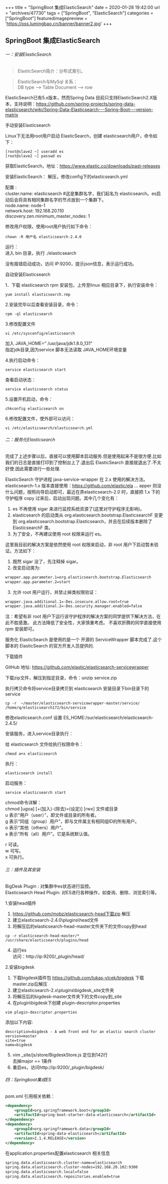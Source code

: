 +++
title = "SpringBoot 集成ElasticSearch"
date = 2020-01-28 19:42:00
url = "archives/47730"
tags = ["SpringBoot", "ElasticSearch"]
categories = ["SpringBoot"]
featuredimagepreview = 'https://oss.lumingbao.cn/banner/banner2.jpg'
+++

## SpringBoot 集成ElasticSearch

###### 一：安装ElasticSearch

>ElasticSearch简介：分布式索引。

> ElasticSearch与MySql 关系：  
> DB type –> Table
> Document –> row

ElasticSearch已有5.x版本，然而Spring Data 目前只支持ElasticSearch2.X版本，支持说明：https://github.com/spring-projects/spring-data-elasticsearch/wiki/Spring-Data-Elasticsearch---Spring-Boot---version-matrix

手动安装Elasticsearch

Linux下无法用root用户启动 ElasticSearch，创建 elasticsearch用户，命令如下：

````shell
[root@slave2 ~] useradd es 
[root@slave2 ~] passwd es
````

获取ElasticSearch，地址：https://www.elastic.co/downloads/past-releases

安装ElasticSearch：
解压，修改config下的elasticsearch.yml

配置 :  
cluster.name: elasticsearch #这是集群名字，我们起名为 elasticsearch。es启动后会将具有相同集群名字的节点放到一个集群下。  
node.name: node-1  
network.host: 192.168.20.110  
discovery.zen.minimum_master_nodes: 1  

修改用户权限，使用root用户执行如下命令：  
````shell
chown -R 用户名 elasticsearch-2.4.0
````
运行：  
进入 bin 目录，执行 ./elasticsearch

没有报错启动成功，访问 IP:9200，提示json信息，表示运行成功。

自动安装Elasticsearch

1．下载 elasticsearch rpm 安装包，上传至linux 相应目录下，执行安装命令：  
````shell
yum install elasticsearch.rmp
````
2.安装完毕以后查看安装目录，命令：
````shell
rpm -ql elasticsearch
````
3.修改配置文件
````shell
vi /etc/sysconfig/elasticsearch
````
加入 JAVA_HOME=” /usr/java/jdk1.8.0_131”  
指定jdk目录,因为service 脚本无法读取 JAVA_HOME环境变量

4.执行启动命令：
````shell
service elasticsearch start
````
查看启动状态：
````shell
service elasticsearch status
````

5.设置开机启动，命令：
````shell
chkconfig elasticsearch on
````
6.修改配置文件，使外部可以访问：
````shell
vi /etc/elasticsearch/elasticsearch.yml
````
###### 二：服务化Elasticsearch
完成了上述步骤以后，直接可以使用脚本启动服务.但是使用起来不是很方便.比如我们的日志是直接打印到了控制台上了.退出后 ElasticSearch 直接就退出了.不太好使.因此需要进行一些处理.

ElasticSearch 守护进程 java-service-wrapper 在 2.x 使用的解决方法。  
elasticsearch-1.x 版本直接使用：https://github.com/elastic/ela ... apper 则没什么问题，按照向导启动即可，最近在弄elasticsearch-2.0 时，直接把 1.x 下的守护程序 copy 过来后，启动出现问题。其中几个变化有：
1. es 不再使用 sigar 来进行监控系统资源了(这里对守护程序无影响)。  
2. elasticsearch 的启动类从 org.elasticsearch.bootstrap.ElasticsearchF 变更到 org.elasticsearch.bootstrap.Elasticsearch，并且在后续版本删除了 ElasticsearchF 类。  
3. 为了安全，不再建议使用 root  权限来运行 es。

这里我目前的解决方案是依然使用 root 权限来启动，非 root 用户下启动暂未验证。方法如下：
1. 既然 sigar 没了，先注释掉 sigar。
2. 改变启动类为:
````xml
wrapper.app.parameter.1=org.elasticsearch.bootstrap.Elasticsearch
wrapper.app.parameter.2=start
````
3. 允许 root 用户运行，并禁止掉类权限验证：
````xml
wrapper.java.additional.1=-Des.insecure.allow.root=true
wrapper.java.additional.2=-Des.security.manager.enabled=false
````
注：希望有非 root  用户下运行该守护程序的解决方案的同学提供下解决方法，在此不胜感激。
此方法降低了安全性，大家慎重考虑。
不喜欢折腾的同学直接使用 rpm 安装即可。

服务化 ElasticSearch 是使用的是一个 开源的 ServiceWrapper 脚本完成了.这个脚本的 ElasticSearch 的官方开发人员提供的.

下载插件

GitHub 地址: https://github.com/elastic/elasticsearch-servicewrapper

下载zip文件，解压到指定目录，命令：unzip service.zip

执行拷贝命令将service目录拷贝到 elasticsearch 安装目录下bin目录下的service

````shell
cp -r  ~/master/elasticsearch-servicewrapper-master/service/ /home/q/elasticsearch172/bin/service
````
修改elasticsearch.conf 设置 ES_HOME:/sur/elasticsearch/elasticsearch-2.4.5/

安装服务，进入service目录执行：

给 elasticsearch 文件给执行权限命令：
````shell
chmod a+x elasticsearch
````
执行：
````shell
elasticsearch install
````
启动服务：
````shell
service elasticsearch start
````
chmod命令详解：  
chmod [ugoa] [+(加入)-(除去)=(设定)] [rwx] 文件或目录  
u 表示“用户（user）”，即文件或目录的所有者。  
g 表示“同组（group）用户”，即与文件属主有相同组ID的所有用户。  
o 表示“其他（others）用户”。  
a 表示“所有（all）用户”。它是系统默认值。  

r 可读。  
w 可写。  
x 可执行。  

###### 三：插件及其安装
BigDesk Plugin : 对集群中es状态进行监控。  
Elasticsearch Head Plugin: 对ES进行各种操作，如查询、删除、浏览索引等。

1.安装head插件
1. https://github.com/mobz/elasticsearch-head下载zip 解压
2. 建立elasticsearch-2.4.0\plugins\head文件
3. 将解压后的elasticsearch-head-master文件夹下的文件copy到head
````shell
cp -r elasticsearch-head-master/* /usr/share/elasticsearch/plugins/head
````
4. 运行es  
访问：http://ip:9200/_plugin/head/


2.安装bigdesk

1. 下载bigdesk插件包 https://github.com/lukas-vlcek/bigdesk 下载master.zip后解压
2. 建立elasticsearch-2.x\plugins\bigdesk\_site文件夹
3. 将解压后的bigdesk-master文件夹下的文件copy到_site
4. 在plugin\bigdesk下创建 plugin-descriptor.properties
````shell
vim plugin-descriptor.properties
````
添加以下内容:
````shell
description=bigdesk - A web front end for an elastic search cluster
version=master
site=true
name=bigdesk
````
5. vim _site/js/store/BigdeskStore.js  定位到142行  
   去掉major == 1条件
6. 重启es，访问http://ip:9200/_plugin/bigdesk/

###### 四：Springboot集成ES

pom.xml 引用相关依赖：
````xml
<dependency>
    <groupId>org.springframework.boot</groupId>
    <artifactId>spring-boot-starter-data-elasticsearch</artifactId>
</dependency>
<dependency>
    <groupId>org.springframework.data</groupId>
    <artifactId>spring-data-elasticsearch</artifactId>
    <version>2.1.4.RELEASE</version>
</dependency>
````

在application.properties配置elasticsearch 相关信息
````xml
spring.data.elasticsearch.cluster-name=elasticsearch
spring.data.elasticsearch.cluster-nodes=192.168.20.102:9300
spring.data.elasticsearch.local=false
spring.data.elasticsearch.repositories.enabled=true
````
